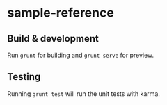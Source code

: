 # sample-reference

## Build & development

Run `grunt` for building and `grunt serve` for preview.

## Testing

Running `grunt test` will run the unit tests with karma.
